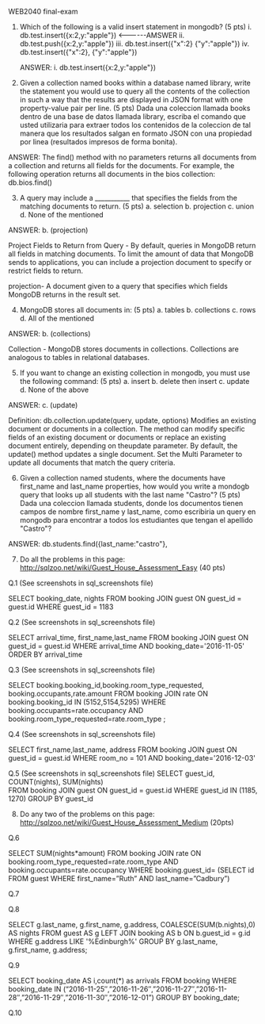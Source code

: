 

WEB2040 final-exam

1. Which of the following is a valid insert statement in mongodb? (5 pts) 
    i.   db.test.insert({x:2,y:"apple"}) <------AMSWER
    ii.  db.test.push({x:2,y:"apple"}) 
    iii. db.test.insert({"x":2} {"y":"apple"}) 
    iv.  db.test.insert({"x":2}, {"y":"apple"}) 

    ANSWER:  i.  db.test.insert({x:2,y:"apple"})


2. Given a collection named books within a database named library, write the statement you would use to query all the contents of the collection in such a way that the results are displayed in JSON format with one property-value pair per line. (5 pts) 
Dada una coleccion llamada books dentro de una base de datos llamada library, escriba el comando que usted utilizaria para extraer todos los contenidos de la coleccion de tal manera que los resultados salgan en formato JSON con una propiedad por linea (resultados impresos de forma bonita). 
 
 
ANSWER: The find() method with no parameters returns all documents from a collection and returns all fields for the documents. For example, the following operation returns all documents in the bios collection: 
db.bios.find() 
 

3. A query may include a ___________ that specifies the fields from the matching documents to return. (5 pts) 
    a. selection 
    b. projection 
    c. union 
    d. None of the mentioned 
 
ANSWER: b. (projection) 
 
Project Fields to Return from Query - By default, queries in MongoDB return all fields in matching documents. To limit the amount of data that MongoDB sends to applications, you can include a projection document to specify or restrict fields to return. 
 
projection- A document given to a query that specifies which fields MongoDB returns in the result set.  
 

4. MongoDB stores all documents in: (5 pts) 
    a. tables 
    b. collections 
    c. rows 
    d. All of the mentioned 
 
ANSWER: b. (collections) 

Collection - MongoDB stores documents in collections. Collections are analogous to tables in relational databases. 
 
 
5. If you want to change an existing collection in mongodb, you must use the following command: (5 pts) 
    a. insert 
    b. delete then insert 
    c. update 
    d. None of the above 
 
ANSWER: c. (update)
 
Definition: db.collection.update(query, update, options) 
Modifies an existing document or documents in a collection. The method can modify specific fields of an existing document or documents or replace an existing document entirely, depending on theupdate parameter. 
By default, the update() method updates a single document. Set the Multi Parameter to update all documents that match the query criteria. 
 
 
6. Given a collection named students, where the documents have first_name and last_name properties, how would you write a mondogb query that looks up all students with the last name "Castro"? (5 pts) 
Dada una coleccion llamada students, donde los documentos tienen campos de nombre first_name y last_name, como escribiria un query en mongodb para encontrar a todos los estudiantes que tengan el apellido "Castro"? 
 
ANSWER:  db.students.find({last_name:"castro"},  
 
 
7.  Do all the problems in this page: http://sqlzoo.net/wiki/Guest_House_Assessment_Easy (40 pts) 
 
Q.1  (See screenshots in sql_screenshots file)

SELECT booking_date, nights 
FROM booking JOIN guest ON guest_id = guest.id 
WHERE guest_id = 1183 
 
Q.2 (See screenshots in sql_screenshots file)

SELECT arrival_time, first_name,last_name 
FROM booking JOIN guest ON guest_id = guest.id 
WHERE arrival_time AND booking_date='2016-11-05' 
ORDER BY arrival_time 
 
Q.3 (See screenshots in sql_screenshots file)
 
SELECT booking.booking_id,booking.room_type_requested, 
booking.occupants,rate.amount 
FROM booking 
JOIN rate 
ON booking.booking_id IN (5152,5154,5295) 
WHERE booking.occupants=rate.occupancy AND booking.room_type_requested=rate.room_type ; 
 
Q.4 (See screenshots in sql_screenshots file)

SELECT first_name,last_name, address 
FROM booking JOIN guest ON guest_id = guest.id 
WHERE room_no = 101 AND booking_date='2016-12-03' 
 
Q.5 (See screenshots in sql_screenshots file)
SELECT guest_id, COUNT(nights), SUM(nights)  
FROM booking JOIN guest ON guest_id = guest.id 
WHERE guest_id IN (1185, 1270) 
GROUP BY guest_id  
 
 
8. Do any two of the problems on this page: http://sqlzoo.net/wiki/Guest_House_Assessment_Medium (20pts) 
 
Q.6 
 
SELECT SUM(nights*amount) 
FROM booking 
JOIN rate 
ON booking.room_type_requested=rate.room_type AND booking.occupants=rate.occupancy 
WHERE booking.guest_id= 
(SELECT id 
FROM guest 
WHERE first_name=”Ruth” AND last_name=”Cadbury”) 
 
Q.7 
 
 
Q.8 
 
SELECT g.last_name, g.first_name, g.address, COALESCE(SUM(b.nights),0) AS nights
FROM guest AS g
LEFT JOIN booking AS b ON b.guest_id = g.id
WHERE g.address LIKE '%Edinburgh%'
GROUP BY g.last_name, g.first_name, g.address; 
 
Q.9 
 
SELECT booking_date AS i,count(*) as arrivals 
FROM booking 
WHERE booking_date IN (“2016-11-25″,”2016-11-26″,”2016-11-27″,”2016-11-28″,”2016-11-29″,”2016-11-30″,”2016-12-01”) 
GROUP BY booking_date; 
 
Q.10 
 
 
 
 